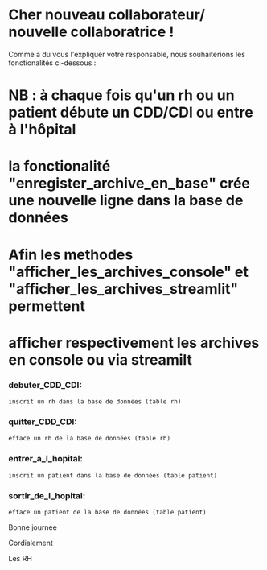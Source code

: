 
# Cher nouveau collaborateur/ nouvelle collaboratrice !

Comme a du vous l'expliquer votre responsable, nous souhaiterions les fonctionalités ci-dessous :



# NB : à chaque fois qu'un rh ou un patient débute un CDD/CDI ou entre à l'hôpital
# la fonctionalité "enregister_archive_en_base" crée une nouvelle ligne dans la base de données
#
# Afin les methodes "afficher_les_archives_console" et "afficher_les_archives_streamlit" permettent
# afficher respectivement les archives en console ou via streamilt


### debuter_CDD_CDI:
    inscrit un rh dans la base de données (table rh)
### quitter_CDD_CDI:
    efface un rh de la base de données (table rh)


### entrer_a_l_hopital:
    inscrit un patient dans la base de données (table patient)
### sortir_de_l_hopital:
    efface un patient de la base de données (table patient)



Bonne journée

Cordialement

Les RH